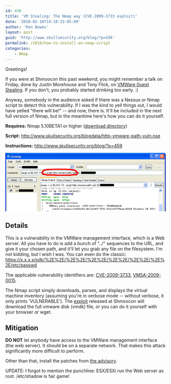 ```yaml
---
id: 436
title: 'VM Stealing: The Nmap way (CVE-2009-3733 exploit)'
date: '2010-02-10T14:18:33-05:00'
author: 'Ron Bowes'
layout: post
guid: 'http://www.skullsecurity.org/blog/?p=436'
permalink: /2010/how-to-install-an-nmap-script
categories:
    - Nmap
---
```


Greetings!

If you were at Shmoocon this past weekend, you might remember a talk on Friday, done by Justin Morehouse and Tony Flick, on [VMWare Guest Stealing](http://fyrmassociates.com/tools/gueststealer-v1.pl). If you don't, you probably started drinking too early. :)  
  
Anyway, somebody in the audience asked if there was a Nessus or Nmap script to detect this vulnerability. If I was the kind to yell things out, I would have yelled "there will be!" -- and now, there is. It'll be included in the next full version of Nmap, but in the meantime here's how you can do it yourself.

**Requires:** Nmap 5.10BETA1 or higher ([download directory](http://nmap.org/dist/?C=M&O=D))

**Script:** <http://www.skullsecurity.org/blogdata/http-vmware-path-vuln.nse>

**Instructions:** <http://www.skullsecurity.org/blog/?p=459>

![](/blogdata/installing-scripts-3.png)

## Details

This is a vulnerability in the VMWare management interface, which is a Web server. All you have to do is add a bunch of "../" sequences to the URL, and give it your chosen path, and it'll let you grab any file on the filesystem. I'm not kidding, but I wish I was. You can even do the classic: https://x.x.x.x/sdk/%2E%2E/%2E%2E/%2E%2E/%2E%2E/%2E%2E/%2E%2E/etc/passwd

The applicable vulnerability identifiers are: [CVE-2009-3733](http://cve.mitre.org/cgi-bin/cvename.cgi?name=CVE-2009-3733), [VMSA-2009-0015](http://www.vmware.com/security/advisories/VMSA-2009-0015.html).

The Nmap script simply downloads, parses, and displays the virtual machine inventory (assuming you're in verbose mode -- without verbose, it only prints 'VULNERABLE'). The [exploit](http://fyrmassociates.com/tools/gueststealer-v1.pl) released at Shmoocon will download the full vmware disk (vmdk) file, or you can do it yourself with your browser or wget.

## Mitigation

**DO NOT** let anybody have access to the VMWare management interface (the web server). It should be on a separate network. That makes this attack significantly more difficult to perform.

Other than that, install the patches from [the advisory](http://www.vmware.com/security/advisories/VMSA-2009-0015.html).

UPDATE: I forgot to mention the punchline: ESX/ESXi run the Web server as root. /etc/shadow is fair game!